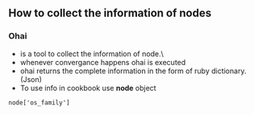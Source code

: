 ## How to collect the information of nodes

### Ohai
* is a tool to collect the information of node.\
* whenever convergance happens ohai is executed
* ohai returns the complete information in the form of ruby dictionary. (Json)
* To use info in cookbook use __node__ object
```
node['os_family']
```